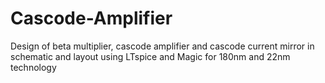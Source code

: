 # Cascode-Amplifier
Design of beta multiplier, cascode amplifier and cascode current mirror in schematic and layout using LTspice and Magic for 180nm and 22nm technology 
